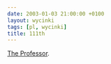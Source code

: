 ```yaml
---
date: 2003-01-03 21:00:00 +0100
layout: wycinki
tags: [pl, wycinki]
title: 111th
---
```


[The Professor](http://www.tolkiensociety.org/toast/ 'toast na 111. urodziny').
